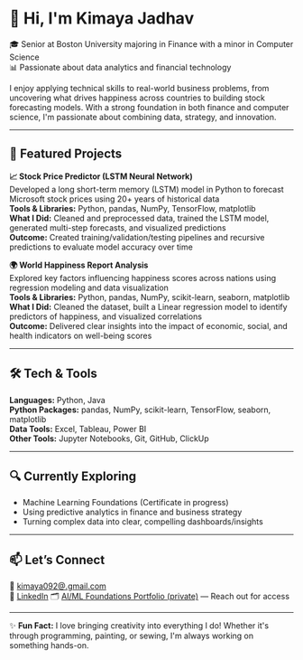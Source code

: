 # 👋 Hi, I'm Kimaya Jadhav

🎓 Senior at Boston University majoring in Finance with a minor in Computer Science  
📊 Passionate about data analytics and financial technology

I enjoy applying technical skills to real-world business problems, from uncovering what drives happiness across countries to building stock forecasting models. With a strong foundation in both finance and computer science, I'm passionate about combining data, strategy, and innovation.

---

## 💼 Featured Projects

**📈 Stock Price Predictor (LSTM Neural Network)**  
Developed a long short-term memory (LSTM) model in Python to forecast Microsoft stock prices using 20+ years of historical data  
**Tools & Libraries:** Python, pandas, NumPy, TensorFlow, matplotlib  
**What I Did:** Cleaned and preprocessed data, trained the LSTM model, generated multi-step forecasts, and visualized predictions  
**Outcome:** Created training/validation/testing pipelines and recursive predictions to evaluate model accuracy over time

**🌍 World Happiness Report Analysis**  
Explored key factors influencing happiness scores across nations using regression modeling and data visualization  
**Tools & Libraries:** Python, pandas, NumPy, scikit-learn, seaborn, matplotlib  
**What I Did:** Cleaned the dataset, built a Linear regression model to identify predictors of happiness, and visualized correlations  
**Outcome:** Delivered clear insights into the impact of economic, social, and health indicators on well-being scores

---

## 🛠 Tech & Tools

**Languages:** Python, Java  
**Python Packages:** pandas, NumPy, scikit-learn, TensorFlow, seaborn, matplotlib  
**Data Tools:** Excel, Tableau, Power BI  
**Other Tools:** Jupyter Notebooks, Git, GitHub, ClickUp  

---

## 🔍 Currently Exploring
- Machine Learning Foundations (Certificate in progress)  
- Using predictive analytics in finance and business strategy  
- Turning complex data into clear, compelling dashboards/insights

---

## 📫 Let’s Connect  
📧 [kimaya092@.gmail.com](mailto:kimaya092@gmail.com)  
💼 [LinkedIn](https://www.linkedin.com/in/kimayajadhav)
🗂️ [AI/ML Foundations Portfolio (private)](https://github.com/kimaya-jadhav092/MIT-AI-ML-Portfolio/blob/main/README.md) — Reach out for access

---

✨ **Fun Fact:** I love bringing creativity into everything I do! Whether it's through programming, painting, or sewing, I'm always working on something hands-on.
